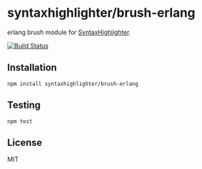 # syntaxhighlighter/brush-erlang

erlang brush module for [SyntaxHighlighter](https://github.com/syntaxhighlighter).

[![Build Status](https://travis-ci.org/alexgorbatchev/brush-erlang.svg)](https://travis-ci.org/alexgorbatchev/brush-erlang)

## Installation

    npm install syntaxhighlighter/brush-erlang

## Testing

    npm test

## License

MIT

